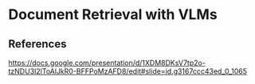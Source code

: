 # Document Retrieval with VLMs

## References

https://docs.google.com/presentation/d/1XDM8DKsV7tp2o-tzNDU3I2lToAlJkR0-BFFPoMzAFD8/edit#slide=id.g3167ccc43ed_0_1065